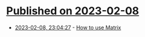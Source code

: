 # [Published on 2023-02-08](index.md)

* [2023-02-08, 23:04:27](https://lobste.rs/s/k2pfjh/how_use_matrix) - [How to use Matrix](https://akselmo.dev/2022/12/29/How-To-Use-Matrix.html)
